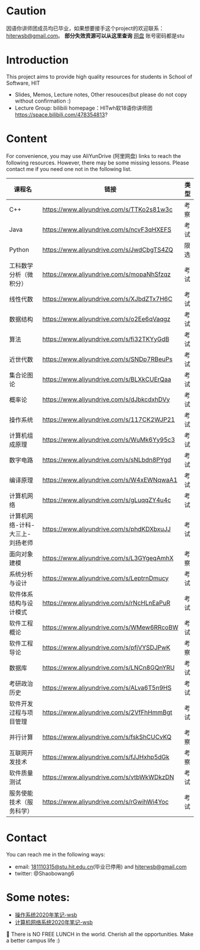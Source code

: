 # Caution
因语你讲师团成员均已毕业，如果想要接手这个project的欢迎联系：hiterwsb@gmail.com。
**部分失效资源可以从这里查询** [网盘](http://hitwh.cloud/) 账号密码都是stu
# Introduction
This project aims to provide high quality resources for students in School of Software, HIT
- Slides, Memos, Lecture notes, Other resouces(but please do not copy without confirmation :) 
- Lecture Group: bilibili homepage：HITwh软18语你讲师团 https://space.bilibili.com/478354813?
# Content
For convenience, you may use AliYunDrive (阿里网盘) links to reach the following resources. However, there may be some missing lessons. Please contact me if you need one not in the following list.

| 课程名                 | 链接                                      | 类型 |
| ---------------------- | ----------------------------------------- | ---- |
| C++                    | https://www.aliyundrive.com/s/TTKo2s81w3c | 考察 |
| Java                   | https://www.aliyundrive.com/s/ncvF3qHXEFS | 考试 |
| Python                 | https://www.aliyundrive.com/s/JwdCbgTS4ZQ | 限选 |
| 工科数学分析（微积分） | https://www.aliyundrive.com/s/mopaNhSfzqz | 考试 |
| 线性代数               | https://www.aliyundrive.com/s/XJbdZTx7H6C | 考试 |
| 数据结构               | https://www.aliyundrive.com/s/o2Ee6qVaqgz | 考试 |
| 算法                   | https://www.aliyundrive.com/s/fi32TKYyGdB | 考试 |
| 近世代数               | https://www.aliyundrive.com/s/SNDp7RBeuPs | 考试 |
| 集合论图论             | https://www.aliyundrive.com/s/BLXkCUErQaa | 考试 |
| 概率论                 | https://www.aliyundrive.com/s/dJbkcdxhDVy | 考试 |
| 操作系统               | https://www.aliyundrive.com/s/117CK2WJP21 | 考试 |
| 计算机组成原理         | https://www.aliyundrive.com/s/WuMk6Yy95c3 | 考试 |
| 数字电路               | https://www.aliyundrive.com/s/sNLbdn8PYgd | 考试 |
| 编译原理               | https://www.aliyundrive.com/s/W4xEWNqwaA1 | 考试 |
| 计算机网络             | https://www.aliyundrive.com/s/gLuqqZY4u4c | 考试 |
| 计算机网络-计科-大三上-刘扬老师 | https://www.aliyundrive.com/s/phdKDXbxuJJ | 考试 |
| 面向对象建模           | https://www.aliyundrive.com/s/L3GYgeqAmhX | 考察 |
| 系统分析与设计         | https://www.aliyundrive.com/s/LeptrnDmucy | 考试 |
| 软件体系结构与设计模式 | https://www.aliyundrive.com/s/rNcHLnEaPuR | 考试 |
| 软件工程概论           | https://www.aliyundrive.com/s/WMew6RRcoBW | 考试 |
| 软件工程导论           | https://www.aliyundrive.com/s/pfjVYSDJPwK | 考察 |
| 数据库                 | https://www.aliyundrive.com/s/LNCn8GQnYRU | 考试 |
| 考研政治历史           | https://www.aliyundrive.com/s/ALva6T5n9HS | 考试 |
| 软件开发过程与项目管理 | https://www.aliyundrive.com/s/2VfFhHmmBgt | 考试 |
| 并行计算               | https://www.aliyundrive.com/s/fskShCUCvKQ | 考察 |
| 互联网开发技术         | https://www.aliyundrive.com/s/fJJHxhp5dGk | 考察 |
| 软件质量测试           | https://www.aliyundrive.com/s/vtbWkWDkzDN | 考试 |
| 服务使能技术（服务科学） | https://www.aliyundrive.com/s/rGwihWi4Yoc | 考试 |
# Contact
You can reach me in the following ways:
- email: 181110315@stu.hit.edu.cn(毕业已停用) and hiterwsb@gmail.com
- twitter: @Shaobowang6
# Some notes:
- [操作系统2020年笔记-wsb](https://gszfwsb.github.io/files/os/os.html)
- [计算机网络系统2020年笔记-wsb](https://gszfwsb.github.io/files/cn/cn.html)

🍎 There is NO FREE LUNCH in the world. Cherish all the opportunities. Make a better campus life :)
